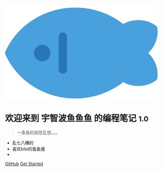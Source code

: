 ![logo](_media/fish.svg)

# 欢迎来到 宇智波鱼鱼鱼 的编程笔记 <small>1.0</small>

> 一条鱼的胡思乱想。。。

- 乱七八糟的
- 喜欢bibi的鱼鱼酱
- 

[GitHub](https://github.com/docsifyjs/docsify/)
[Get Started](#docsify)